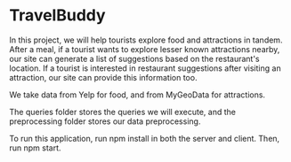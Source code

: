 # TravelBuddy

In this project, we will help tourists explore food and attractions in tandem. After a meal, if a tourist wants to explore lesser known attractions nearby, our site can generate a list of suggestions based on the restaurant's location. If a tourist is interested in restaurant suggestions after visiting an attraction, our site can provide this information too.

We take data from Yelp for food, and from MyGeoData for attractions.

The queries folder stores the queries we will execute, and the preprocessing folder stores our data preprocessing.

To run this application, run npm install in both the server and client. Then, run npm start.
